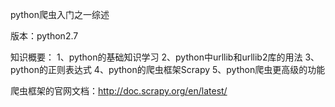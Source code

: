 python爬虫入门之一综述

版本：python2.7

知识概要：
1、python的基础知识学习
2、python中urllib和urllib2库的用法
3、python的正则表达式
4、python的爬虫框架Scrapy
5、python爬虫更高级的功能

爬虫框架的官网文档：http://doc.scrapy.org/en/latest/
